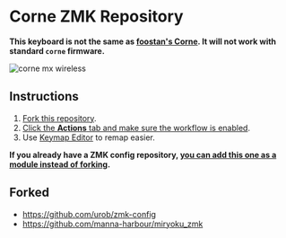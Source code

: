 #     Corne ZMK Repository

**This keyboard is not the same as [foostan's Corne](https://github.com/foostan/crkbd). It will not work with standard `corne` firmware.**

![corne mx wireless](https://github.com/user-attachments/assets/77fc2228-e4b9-479c-93fc-f2ccdf96a7bd)

## Instructions

1. [Fork this repository](https://docs.github.com/en/get-started/quickstart/fork-a-repo#forking-a-repository).
2. [Click the **Actions** tab and make sure the workflow is enabled](https://docs.github.com/en/actions/managing-workflow-runs-and-deployments/managing-workflow-runs/disabling-and-enabling-a-workflow#enabling-a-workflow).
3. Use [Keymap Editor](https://nickcoutsos.github.io/keymap-editor/) to remap easier. 

**If you already have a ZMK config repository, [you can add this one as a module instead of forking](https://zmk.dev/docs/features/modules#building-with-modules).**

## Forked 
- https://github.com/urob/zmk-config
- https://github.com/manna-harbour/miryoku_zmk

<!-- ## Keymap Diagram
No longer up to date
<img src="keymap-drawer/corne.svg" > -->

